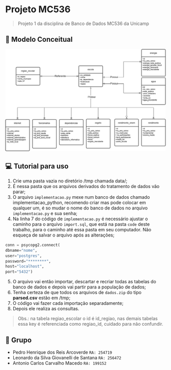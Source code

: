 # Projeto MC536
> Projeto 1 da disciplina de Banco de Dados MC536 da Unicamp

## 📕 Modelo Conceitual

<img src="modelo_conceitual_p1.jpg" alt="Modelo Conceitual">

## 💻 Tutorial para uso 

1. Crie uma pasta vazia no diretório /tmp chamada data/;
2. É nessa pasta que os arquivos derivados do tratamento de dados vão parar;
3. O arquivo `implementacao.py` mexe num banco de dados chamado implementacao_python, recomendo criar mas pode colocar em qualquer um, é so mudar o nome do banco de dados no arquivo `implementacao.py` e sua senha;
4. Na linha 7 do código de `implementacao.py` é necessário ajustar o caminho para o arquivo `import.sql`, que está na pasta `code` deste trabalho, para o caminho até essa pasta em seu computador. Não esqueça de salvar o arquivo após as alterações;
``` python
conn = psycopg2.connect(
dbname="nome",
user="postgres",
password="********",
host="localhost",
port="5432")
```
5. O arquivo vai então importar, descartar e recriar todas as tabelas do banco de dados e depois vai partir para a população de dados;
6. Tenha certeza de que todos os arquivos de `dados.zip` do tipo **parsed.csv**  estão em /tmp;
7. O código vai fazer cada importação separadamente;
8. Depois ele realiza as consultas.

> Obs.: na tabela regiao_escolar o id é id_regiao, nas demais tabelas essa key é referenciada como regiao_id, cuidado para não confundir.

## 🤝 Grupo
- Pedro Henrique dos Reis Arcoverde `RA: 254719`
- Leonardo da Silva Giovanelli de Santana `RA: 256472`
- Antonio Carlos Carvalho Macedo `RA: 199152`
